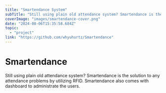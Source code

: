 ```yaml
---
title: "Smartendance System"
subTitle: "Still using plain old attendance system? Smartendance is the solution to any attendance problems by utilizing RFID. Smartendance also comes with dashboard to administrate the users."
coverImage: "images/smartendance-cover.png"
date: "2024-08-06T15:35:58.684Z"
topic:
  - "project"
link: "https://github.com/whyuhurtz/Smartendance"
---
```


# Smartendance

Still using plain old attendance system? Smartendance is the solution to any attendance problems by utilizing RFID. Smartendance also comes with dashboard to administrate the users.
